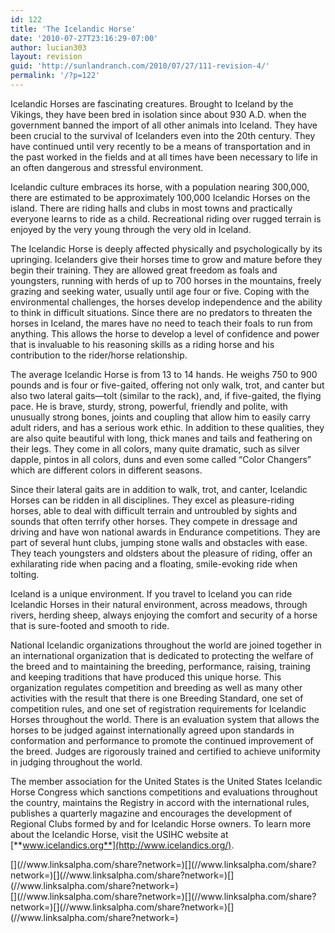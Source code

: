 ```yaml
---
id: 122
title: 'The Icelandic Horse'
date: '2010-07-27T23:16:29-07:00'
author: lucian303
layout: revision
guid: 'http://sunlandranch.com/2010/07/27/111-revision-4/'
permalink: '/?p=122'
---
```


Icelandic Horses are fascinating creatures. Brought to Iceland by the Vikings, they have been bred in isolation since about 930 A.D. when the government banned the import of all other animals into Iceland. They have been crucial to the survival of Icelanders even into the 20th century. They have continued until very recently to be a means of transportation and in the past worked in the fields and at all times have been necessary to life in an often dangerous and stressful environment.

Icelandic culture embraces its horse, with a population nearing 300,000, there are estimated to be approximately 100,000 Icelandic Horses on the island. There are riding halls and clubs in most towns and practically everyone learns to ride as a child. Recreational riding over rugged terrain is enjoyed by the very young through the very old in Iceland.

The Icelandic Horse is deeply affected physically and psychologically by its upringing. Icelanders give their horses time to grow and mature before they begin their training. They are allowed great freedom as foals and youngsters, running with herds of up to 700 horses in the mountains, freely grazing and seeking water, usually until age four or five. Coping with the environmental challenges, the horses develop independence and the ability to think in difficult situations. Since there are no predators to threaten the horses in Iceland, the mares have no need to teach their foals to run from anything. This allows the horse to develop a level of confidence and power that is invaluable to his reasoning skills as a riding horse and his contribution to the rider/horse relationship.

The average Icelandic Horse is from 13 to 14 hands. He weighs 750 to 900 pounds and is four or five-gaited, offering not only walk, trot, and canter but also two lateral gaits—tolt (similar to the rack), and, if five-gaited, the flying pace. He is brave, sturdy, strong, powerful, friendly and polite, with unusually strong bones, joints and coupling that allow him to easily carry adult riders, and has a serious work ethic. In addition to these qualities, they are also quite beautiful with long, thick manes and tails and feathering on their legs. They come in all colors, many quite dramatic, such as silver dapple, pintos in all colors, duns and even some called “Color Changers” which are different colors in different seasons.

Since their lateral gaits are in addition to walk, trot, and canter, Icelandic Horses can be ridden in all disciplines. They excel as pleasure-riding horses, able to deal with difficult terrain and untroubled by sights and sounds that often terrify other horses. They compete in dressage and driving and have won national awards in Endurance competitions. They are part of several hunt clubs, jumping stone walls and obstacles with ease. They teach youngsters and oldsters about the pleasure of riding, offer an exhilarating ride when pacing and a floating, smile-evoking ride when tolting.

Iceland is a unique environment. If you travel to Iceland you can ride Icelandic Horses in their natural environment, across meadows, through rivers, herding sheep, always enjoying the comfort and security of a horse that is sure-footed and smooth to ride.

National Icelandic organizations throughout the world are joined together in an international organization that is dedicated to protecting the welfare of the breed and to maintaining the breeding, performance, raising, training and keeping traditions that have produced this unique horse. This organization regulates competition and breeding as well as many other activities with the result that there is one Breeding Standard, one set of competition rules, and one set of registration requirements for Icelandic Horses throughout the world. There is an evaluation system that allows the horses to be judged against internationally agreed upon standards in conformation and performance to promote the continued improvement of the breed. Judges are rigorously trained and certified to achieve uniformity in judging throughout the world.

The member association for the United States is the United States Icelandic Horse Congress which sanctions competitions and evaluations throughout the country, maintains the Registry in accord with the international rules, publishes a quarterly magazine and encourages the development of Regional Clubs formed by and for Icelandic Horse owners. To learn more about the Icelandic Horse, visit the USIHC website at [**www.icelandics.org**](http://www.icelandics.org/).

<div class="linksalpha_container linksalpha_app_3" data-counters="1" data-size="regular" data-style="square" data-title="The Icelandic Horse" data-url="https://www.sunlandranch.com/?p=122">[](//www.linksalpha.com/share?network=)[](//www.linksalpha.com/share?network=)[](//www.linksalpha.com/share?network=)[](//www.linksalpha.com/share?network=)</div><div class="linksalpha_container linksalpha_app_7" data-position="" data-title="The Icelandic Horse" data-url="https://www.sunlandranch.com/?p=122">[](//www.linksalpha.com/share?network=)[](//www.linksalpha.com/share?network=)[](//www.linksalpha.com/share?network=)[](//www.linksalpha.com/share?network=)</div>